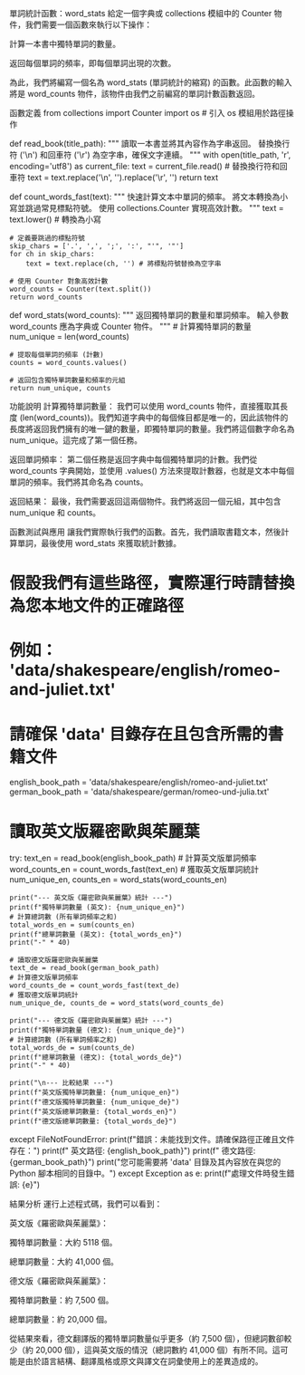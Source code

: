單詞統計函數：word_stats
給定一個字典或 collections 模組中的 Counter 物件，我們需要一個函數來執行以下操作：

計算一本書中獨特單詞的數量。

返回每個單詞的頻率，即每個單詞出現的次數。

為此，我們將編寫一個名為 word_stats (單詞統計的縮寫) 的函數。此函數的輸入將是 word_counts 物件，該物件由我們之前編寫的單詞計數函數返回。

函數定義
from collections import Counter
import os # 引入 os 模組用於路徑操作

def read_book(title_path):
    """
    讀取一本書並將其內容作為字串返回。
    替換換行符 ('\n') 和回車符 ('\r') 為空字串，確保文字連續。
    """
    with open(title_path, 'r', encoding='utf8') as current_file:
        text = current_file.read()
    # 替換換行符和回車符
    text = text.replace('\n', '').replace('\r', '')
    return text

def count_words_fast(text):
    """
    快速計算文本中單詞的頻率。
    將文本轉換為小寫並跳過常見標點符號。
    使用 collections.Counter 實現高效計數。
    """
    text = text.lower() # 轉換為小寫
    
    # 定義要跳過的標點符號
    skip_chars = ['.', ',', ';', ':', "'", '"']
    for ch in skip_chars:
        text = text.replace(ch, '') # 將標點符號替換為空字串
    
    # 使用 Counter 對象高效計數
    word_counts = Counter(text.split())
    return word_counts

def word_stats(word_counts):
    """
    返回獨特單詞的數量和單詞頻率。
    輸入參數 word_counts 應為字典或 Counter 物件。
    """
    # 計算獨特單詞的數量
    num_unique = len(word_counts)
    
    # 提取每個單詞的頻率 (計數)
    counts = word_counts.values()
    
    # 返回包含獨特單詞數量和頻率的元組
    return num_unique, counts


功能說明
計算獨特單詞數量：
我們可以使用 word_counts 物件，直接獲取其長度 (len(word_counts))。我們知道字典中的每個條目都是唯一的，因此該物件的長度將返回我們擁有的唯一鍵的數量，即獨特單詞的數量。我們將這個數字命名為 num_unique。這完成了第一個任務。

返回單詞頻率：
第二個任務是返回字典中每個獨特單詞的計數。我們從 word_counts 字典開始，並使用 .values() 方法來提取計數器，也就是文本中每個單詞的頻率。我們將其命名為 counts。

返回結果：
最後，我們需要返回這兩個物件。我們將返回一個元組，其中包含 num_unique 和 counts。

函數測試與應用
讓我們實際執行我們的函數。首先，我們讀取書籍文本，然後計算單詞，最後使用 word_stats 來獲取統計數據。

# 假設我們有這些路徑，實際運行時請替換為您本地文件的正確路徑
# 例如： 'data/shakespeare/english/romeo-and-juliet.txt'
# 請確保 'data' 目錄存在且包含所需的書籍文件
english_book_path = 'data/shakespeare/english/romeo-and-juliet.txt'
german_book_path = 'data/shakespeare/german/romeo-und-julia.txt'

# 讀取英文版羅密歐與茱麗葉
try:
    text_en = read_book(english_book_path)
    # 計算英文版單詞頻率
    word_counts_en = count_words_fast(text_en)
    # 獲取英文版單詞統計
    num_unique_en, counts_en = word_stats(word_counts_en)

    print("--- 英文版《羅密歐與茱麗葉》統計 ---")
    print(f"獨特單詞數量 (英文): {num_unique_en}")
    # 計算總詞數 (所有單詞頻率之和)
    total_words_en = sum(counts_en)
    print(f"總單詞數量 (英文): {total_words_en}")
    print("-" * 40)

    # 讀取德文版羅密歐與茱麗葉
    text_de = read_book(german_book_path)
    # 計算德文版單詞頻率
    word_counts_de = count_words_fast(text_de)
    # 獲取德文版單詞統計
    num_unique_de, counts_de = word_stats(word_counts_de)

    print("--- 德文版《羅密歐與茱麗葉》統計 ---")
    print(f"獨特單詞數量 (德文): {num_unique_de}")
    # 計算總詞數 (所有單詞頻率之和)
    total_words_de = sum(counts_de)
    print(f"總單詞數量 (德文): {total_words_de}")
    print("-" * 40)

    print("\n--- 比較結果 ---")
    print(f"英文版獨特單詞數量: {num_unique_en}")
    print(f"德文版獨特單詞數量: {num_unique_de}")
    print(f"英文版總單詞數量: {total_words_en}")
    print(f"德文版總單詞數量: {total_words_de}")

except FileNotFoundError:
    print(f"錯誤：未能找到文件。請確保路徑正確且文件存在：")
    print(f"  英文路徑: {english_book_path}")
    print(f"  德文路徑: {german_book_path}")
    print("您可能需要將 'data' 目錄及其內容放在與您的 Python 腳本相同的目錄中。")
except Exception as e:
    print(f"處理文件時發生錯誤: {e}")


結果分析
運行上述程式碼，我們可以看到：

英文版《羅密歐與茱麗葉》：

獨特單詞數量：大約 5118 個。

總單詞數量：大約 41,000 個。

德文版《羅密歐與茱麗葉》：

獨特單詞數量：約 7,500 個。

總單詞數量：約 20,000 個。

從結果來看，德文翻譯版的獨特單詞數量似乎更多（約 7,500 個），但總詞數卻較少（約 20,000 個），這與英文版的情況（總詞數約 41,000 個）有所不同。這可能是由於語言結構、翻譯風格或原文與譯文在詞彙使用上的差異造成的。
